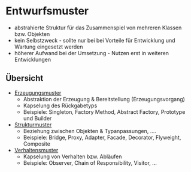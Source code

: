 # Entwurfsmuster

- abstrahierte Struktur für das Zusammenspiel von mehreren Klassen bzw. Objekten
- kein Selbstzweck - sollte nur bei bei Vorteile für Entwicklung und Wartung eingesetzt werden
- höherer Aufwand bei der Umsetzung - Nutzen erst in weiteren Entwicklungen

## Übersicht

- [Erzeugungsmuster](Erzeugungsmuster.md)
	- Abstraktion der Erzeugung & Bereitstellung (Erzeugungsvorgang)
	- Kapselung des Rückgabetyps
	- Beispiele: Singleton, Factory Method, Abstract Factory, Prototype und Builder
- [Strukturmuster](Strukturmuster.md)
	- Beziehung zwischen Objekten & Typanpassungen, ....
	- Beispiele: Bridge, Proxy, Adapter, Facade, Decorator, Flyweight, Composite
- [Verhaltensmuster](Verhaltensmuster.md)
	- Kapselung von Verhalten bzw. Abläufen
	- Beispiele: Observer, Chain of Responsibility, Visitor, …
